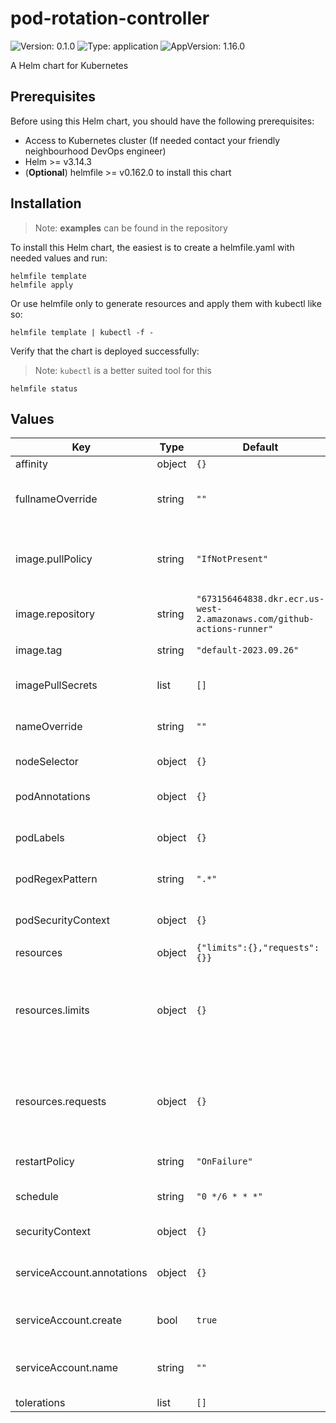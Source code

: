 # pod-rotation-controller

![Version: 0.1.0](https://img.shields.io/badge/Version-0.1.0-informational?style=flat-square) ![Type: application](https://img.shields.io/badge/Type-application-informational?style=flat-square) ![AppVersion: 1.16.0](https://img.shields.io/badge/AppVersion-1.16.0-informational?style=flat-square)

A Helm chart for Kubernetes

## Prerequisites

Before using this Helm chart, you should have the following prerequisites:

- Access to Kubernetes cluster (If needed contact your friendly neighbourhood DevOps engineer)
- Helm >= v3.14.3
- (**Optional**) helmfile >= v0.162.0 to install this chart

## Installation

> Note: **examples** can be found in the repository

To install this Helm chart, the easiest is to create a helmfile.yaml with needed values and run:

```
helmfile template
helmfile apply
```

Or use helmfile only to generate resources and apply them with kubectl like so:

```
helmfile template | kubectl -f -
```

Verify that the chart is deployed successfully:

> Note: `kubectl` is a better suited tool for this

```
helmfile status
```

## Values

| Key | Type | Default | Description |
|-----|------|---------|-------------|
| affinity | object | `{}` | Affinity |
| fullnameOverride | string | `""` | The full release name override |
| image.pullPolicy | string | `"IfNotPresent"` | The pullPolicy used when pulling the image |
| image.repository | string | `"673156464838.dkr.ecr.us-west-2.amazonaws.com/github-actions-runner"` | The repository of the image |
| image.tag | string | `"default-2023.09.26"` | The tag of the image. |
| imagePullSecrets | list | `[]` | The secrets used to pull the image |
| nameOverride | string | `""` | The release name override |
| nodeSelector | object | `{}` | Node Selector |
| podAnnotations | object | `{}` | Annotations to add to deployments |
| podLabels | object | `{}` | Annotations to add to the pods |
| podRegexPattern | string | `".*"` | The Pod Regex Pattern |
| podSecurityContext | object | `{}` | The Pod Security Context |
| resources | object | `{"limits":{},"requests":{}}` | Resources |
| resources.limits | object | `{}` | The resources limits for the pod-rotation-controller container |
| resources.requests | object | `{}` | The resources requests for the pod-rotation-controller container |
| restartPolicy | string | `"OnFailure"` | The restart policy |
| schedule | string | `"0 */6 * * *"` | The Pod Rotation Schedule |
| securityContext | object | `{}` | The Security Context |
| serviceAccount.annotations | object | `{}` | Annotations to add to the service account |
| serviceAccount.create | bool | `true` | Create a service account |
| serviceAccount.name | string | `""` | The name of the service account to use |
| tolerations | list | `[]` | Tolerations |

